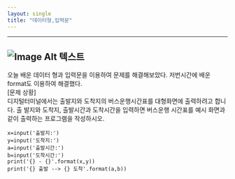 ```yaml
---
layout: single
title: "데이터형,입력문"
---
```

---
![Image Alt 텍스트](/assets/img/image.png)
---

오늘 배운 데이터 형과 입력문을 이용하여 문제를 해결해보았다. 저번시간에 배운 format도 이용하여 해결했다.  
[문제 상황]  
디지털터미널에서는 출발지와 도착지의 버스운행시간표를 대형화면에 출력하려고 합니다. 출
발지와 도착지, 출발시간과 도착시간을 입력하면 버스운행 시간표를 예시 화면과 같이 출력하는
프로그램을 작성하시오.

~~~
x=input('출발지:')
y=input('도착지:')
a=input('출발시간:')
b=input('도착시간:')
print('{} - {}'.format(x,y))
print('{} 출발 --> {} 도착'.format(a,b))
~~~
